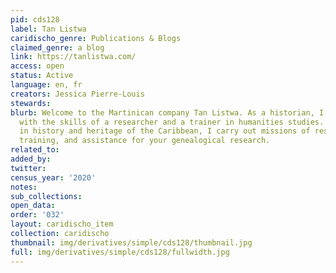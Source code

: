 ```yaml
---
pid: cds128
label: Tan Listwa
caridischo_genre: Publications & Blogs
claimed_genre: a blog
link: https://tanlistwa.com/
access: open
status: Active
language: en, fr
creators: Jessica Pierre-Louis
stewards:
blurb: Welcome to the Martinican company Tan Listwa. As a historian, I provide you
  with the skills of a researcher and a trainer in humanities studies. Specialised
  in history and heritage of the Caribbean, I carry out missions of research engineering,
  training, and assistance for your genealogical research.
related_to:
added_by:
twitter:
census_year: '2020'
notes:
sub_collections:
open_data:
order: '032'
layout: caridischo_item
collection: caridischo
thumbnail: img/derivatives/simple/cds128/thumbnail.jpg
full: img/derivatives/simple/cds128/fullwidth.jpg
---
```

